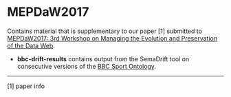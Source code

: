 # MEPDaW2017
Contains material that is supplementary to our paper [1] submitted to [MEPDaW2017: 3rd Workshop on Managing the Evolution and Preservation of the Data Web](http://eis.iai.uni-bonn.de/Event/mepdaw2017.html).

* **bbc-drift-results** contains output from the SemaDrift tool on consecutive versions of the [BBC Sport Ontology](http://www.bbc.co.uk/ontologies/sport).

---

[1] paper info
